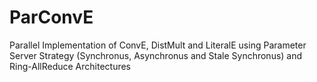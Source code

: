 # ParConvE
Parallel Implementation of ConvE, DistMult and LiteralE using Parameter Server Strategy (Synchronus, Asynchronus and Stale Synchronus) and Ring-AllReduce Architectures
